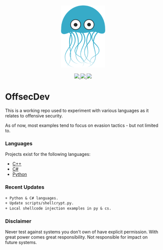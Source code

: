 <p align="center">
  <img src="_resources/img/0000.png">
  <br><br>
  <a href="https://twitter.com/m8r0wn">
    <img src="https://img.shields.io/twitter/follow/m8r0wn?color=blue&label=Twitter&logo=twitter&style=plastic">
  </a>
  <a href="https://github.com/m8r0wn">
    <img src="https://img.shields.io/github/followers/m8r0wn?color=gray&label=GitHub&logo=github&style=plastic">
  </a>
  <a href="https://github.com/sponsors/m8r0wn">
    <img src="https://img.shields.io/badge/Sponsor-GitHub-red?style=plastic&logo=github">
  </a>
</p>

# OffsecDev
This is a working repo used to experiment with various languages as it relates to offensive security. 

As of now, most examples tend to focus on evasion tactics - but not limited to. 

### Languages
Projects exist for the following languages:
* [C++](cpp/)
* [C#](cs/)
* [Python](py)

### Recent Updates
```txt
+ Python & C# languages.
+ Update scripts/shellcrypt.py.
+ Local shellcode injection examples in py & cs.
```

### Disclaimer
Never test against systems you don't own of have explicit permission. With great power comes great responsibility. Not responsible for impact on future systems.